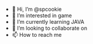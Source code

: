 - 👋 Hi, I’m @spcookie
- 👀 I’m interested in game
- 🌱 I’m currently learning JAVA
- 💞️ I’m looking to collaborate on 
- 📫 How to reach me 

<!---
Augenstern-fish/Augenstern-fish is a ✨ special ✨ repository because its `README.md` (this file) appears on your GitHub profile.
You can click the Preview link to take a look at your changes.
--->
